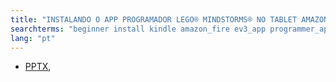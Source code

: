 ```yaml
---  
title: "INSTALANDO O APP PROGRAMADOR LEGO® MINDSTORMS® NO TABLET AMAZON KINDLE FIRE."  
searchterms: "beginner install kindle amazon_fire ev3_app programmer_app toggle installing_the ev3_programmer_app_on_the_amazon_kindle_fire"  
lang: "pt"  
---  
```

 <ul>  
 <li class="ng-binding">
 <a href="translations/pt-br/tablet/beginner/InstalandoKINDLE.pptx">PPTX</a>,  
 </li>  
 </ul>  
